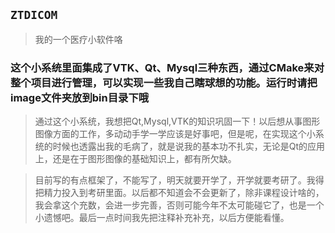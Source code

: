 ## `ZTDICOM`

> 我的一个医疗小软件咯

### 这个小系统里面集成了VTK、Qt、Mysql三种东西，通过CMake来对整个项目进行管理，可以实现一些我自己瞎球想的功能。运行时请把image文件夹放到bin目录下哦

> 通过这个小系统，我想把Qt,Mysql,VTK的知识巩固一下！以后想从事图形图像方面的工作，多动动手学一学应该是好事吧，但是呢，在实现这个小系统的时候也透露出我的毛病了，就是说我的基本功不扎实，无论是Qt的应用上，还是在于图形图像的基础知识上，都有所欠缺。


> 目前写的有点框架了，不能写了，明天就要开学了，开学就要考研了。我得把精力投入到考研里面。以后都不知道会不会更新了，除非课程设计啥的，我会拿这个充数，会进一步完善，否则可能今年不太可能碰它了，也是一个小遗憾吧。最后一点时间我先把注释补充补充，以后方便能看懂。
